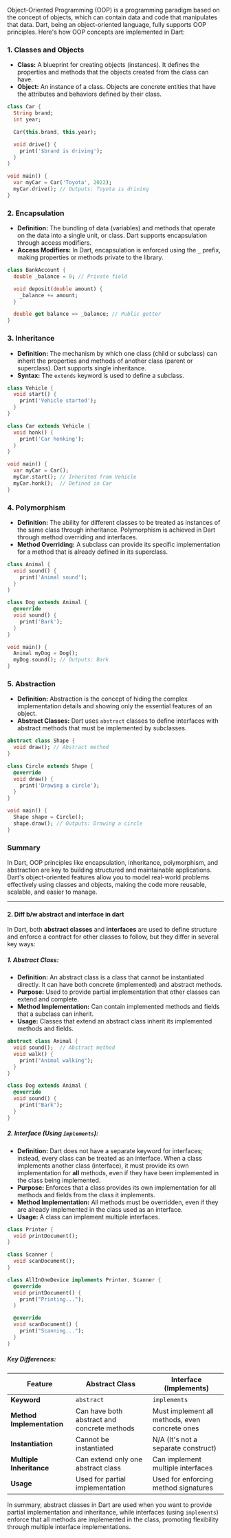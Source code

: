 Object-Oriented Programming (OOP) is a programming paradigm based on the concept of objects, which can contain data and code that manipulates that data. Dart, being an object-oriented language, fully supports OOP principles. Here's how OOP concepts are implemented in Dart:

### 1. **Classes and Objects**
   - **Class:** A blueprint for creating objects (instances). It defines the properties and methods that the objects created from the class can have.
   - **Object:** An instance of a class. Objects are concrete entities that have the attributes and behaviors defined by their class.

   ```dart
   class Car {
     String brand;
     int year;

     Car(this.brand, this.year);

     void drive() {
       print('$brand is driving');
     }
   }

   void main() {
     var myCar = Car('Toyota', 2022);
     myCar.drive(); // Outputs: Toyota is driving
   }
   ```

### 2. **Encapsulation**
   - **Definition:** The bundling of data (variables) and methods that operate on the data into a single unit, or class. Dart supports encapsulation through access modifiers.
   - **Access Modifiers:** In Dart, encapsulation is enforced using the `_` prefix, making properties or methods private to the library.

   ```dart
   class BankAccount {
     double _balance = 0; // Private field

     void deposit(double amount) {
       _balance += amount;
     }

     double get balance => _balance; // Public getter
   }
   ```

### 3. **Inheritance**
   - **Definition:** The mechanism by which one class (child or subclass) can inherit the properties and methods of another class (parent or superclass). Dart supports single inheritance.
   - **Syntax:** The `extends` keyword is used to define a subclass.

   ```dart
   class Vehicle {
     void start() {
       print('Vehicle started');
     }
   }

   class Car extends Vehicle {
     void honk() {
       print('Car honking');
     }
   }

   void main() {
     var myCar = Car();
     myCar.start(); // Inherited from Vehicle
     myCar.honk();  // Defined in Car
   }
   ```

### 4. **Polymorphism**
   - **Definition:** The ability for different classes to be treated as instances of the same class through inheritance. Polymorphism is achieved in Dart through method overriding and interfaces.
   - **Method Overriding:** A subclass can provide its specific implementation for a method that is already defined in its superclass.

   ```dart
   class Animal {
     void sound() {
       print('Animal sound');
     }
   }

   class Dog extends Animal {
     @override
     void sound() {
       print('Bark');
     }
   }

   void main() {
     Animal myDog = Dog();
     myDog.sound(); // Outputs: Bark
   }
   ```

### 5. **Abstraction**
   - **Definition:** Abstraction is the concept of hiding the complex implementation details and showing only the essential features of an object.
   - **Abstract Classes:** Dart uses `abstract` classes to define interfaces with abstract methods that must be implemented by subclasses.

   ```dart
   abstract class Shape {
     void draw(); // Abstract method
   }

   class Circle extends Shape {
     @override
     void draw() {
       print('Drawing a circle');
     }
   }

   void main() {
     Shape shape = Circle();
     shape.draw(); // Outputs: Drawing a circle
   }
   ```

### Summary
In Dart, OOP principles like encapsulation, inheritance, polymorphism, and abstraction are key to building structured and maintainable applications. Dart's object-oriented features allow you to model real-world problems effectively using classes and objects, making the code more reusable, scalable, and easier to manage.

------------

#### 2. Diff b/w abstract and interface in dart

In Dart, both **abstract classes** and **interfaces** are used to define structure and enforce a contract for other classes to follow, but they differ in several key ways:

##### 1. **Abstract Class:**
   - **Definition:** An abstract class is a class that cannot be instantiated directly. It can have both concrete (implemented) and abstract methods.
   - **Purpose:** Used to provide partial implementation that other classes can extend and complete.
   - **Method Implementation:** Can contain implemented methods and fields that a subclass can inherit.
   - **Usage:** Classes that extend an abstract class inherit its implemented methods and fields.

   ```dart
   abstract class Animal {
     void sound();  // Abstract method
     void walk() {
       print("Animal walking");
     }
   }

   class Dog extends Animal {
     @override
     void sound() {
       print("Bark");
     }
   }
   ```

##### 2. **Interface (Using `implements`):**
   - **Definition:** Dart does not have a separate keyword for interfaces; instead, every class can be treated as an interface. When a class implements another class (interface), it must provide its own implementation for **all** methods, even if they have been implemented in the class being implemented.
   - **Purpose:** Enforces that a class provides its own implementation for all methods and fields from the class it implements.
   - **Method Implementation:** All methods must be overridden, even if they are already implemented in the class used as an interface.
   - **Usage:** A class can implement multiple interfaces.

   ```dart
   class Printer {
     void printDocument();
   }

   class Scanner {
     void scanDocument();
   }

   class AllInOneDevice implements Printer, Scanner {
     @override
     void printDocument() {
       print("Printing...");
     }

     @override
     void scanDocument() {
       print("Scanning...");
     }
   }
   ```

##### Key Differences:
| Feature                   | Abstract Class                          | Interface (Implements)                  |
|---------------------------|------------------------------------------|-----------------------------------------|
| **Keyword**                | `abstract`                              | `implements`                            |
| **Method Implementation**  | Can have both abstract and concrete methods | Must implement all methods, even concrete ones |
| **Instantiation**          | Cannot be instantiated                  | N/A (It's not a separate construct)     |
| **Multiple Inheritance**   | Can extend only one abstract class       | Can implement multiple interfaces       |
| **Usage**                  | Used for partial implementation         | Used for enforcing method signatures    |

In summary, abstract classes in Dart are used when you want to provide partial implementation and inheritance, while interfaces (using `implements`) enforce that all methods are implemented in the class, promoting flexibility through multiple interface implementations.